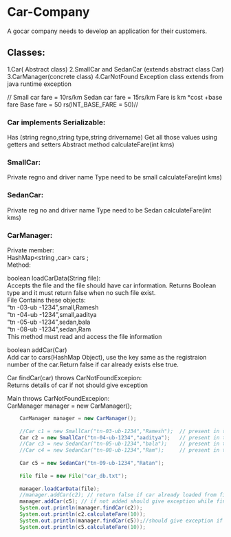 # Car-Company

A gocar company needs to develop an application for their customers. 

## Classes:      

1.Car( Abstract class) 
2.SmallCar and SedanCar (extends abstract class Car) 
3.CarManager(concrete class) 
4.CarNotFound Exception class extends from java runtime exception 


// Small car fare = 10rs/km 
Sedan car fare = 15rs/km 
Fare is km *cost +base fare 
Base fare = 50 rs(INT_BASE_FARE = 50)// 
      
      
### Car implements Serializable:    
Has (string regno,string type,string drivername)  Get all those values using getters and setters 
Abstract method calculateFare(int kms)      
      
### SmallCar:       
Private regno and driver name 
Type need to be small
calculateFare(int kms)

### SedanCar:    
Private reg no and driver name 
Type need to be Sedan 
calculateFare(int kms)

### CarManager:
Private member:    
	HashMap<string ,car> cars ;     
Method:    

boolean loadCarData(String file):   
Accepts the file and the file should have car information. Returns Boolean type and it must return false when no such file exist.     
File Contains these objects:    
“tn -03-ub -1234”,small,Ramesh     
“tn -04-ub -1234”,small,aaditya    
“tn -05-ub -1234”,sedan,bala    
“tn -08-ub -1234”,sedan,Ram    
This method must read and access the file information    
   
boolean addCar(Car)      
Add car to  cars(HashMap Object), use the key same as the registraion number of the car.Return false if car already exists else true.    
    
Car findCar(car) throws CarNotFoundExcepion:    
Returns details of car if not should give exception     

Main throws CarNotFoundExcepion:     
CarManager manager = new CarManager();    
```java
	CarManager manager = new CarManager();
	
	//Car c1 = new SmallCar("tn-03-ub-1234","Ramesh");	// present in the file
	Car c2 = new SmallCar("tn-04-ub-1234","aaditya");	// present in the file
	//Car c3 = new SedanCar("tn-05-ub-1234","bala");	// present in the file
	//Car c4 = new SedanCar("tn-08-ub-1234","Ram");		// present in the file
	
	Car c5 = new SedanCar("tn-09-ub-1234","Ratan");
	
	File file = new File("car_db.txt");
	
	manager.loadCarData(file);
	//manager.addCar(c2); // return false if car already loaded from file to the HashMap object
	manager.addCar(c5); // if not added should give exception while finding c5
	System.out.println(manager.findCar(c2));
	System.out.println(c2.calculateFare(10));
	System.out.println(manager.findCar(c5));//should give exception if c5 not added
	System.out.println(c5.calculateFare(10));	
```
